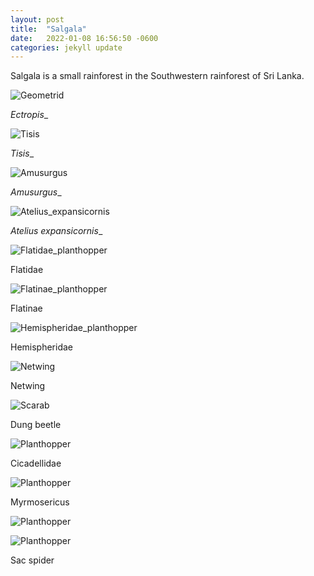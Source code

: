 ```yaml
---
layout: post
title:  "Salgala"
date:   2022-01-08 16:56:50 -0600
categories: jekyll update
---
```


Salgala is a small rainforest in the Southwestern rainforest of Sri Lanka.


![Geometrid](/assets/Salgala/Geometrid.jpg)

_Ectropis__

![Tisis](/assets/Salgala/Tisis.jpg)

_Tisis__

![Amusurgus](/assets/Salgala/Amusurgus.jpg)

_Amusurgus__

![Atelius_expansicornis](/assets/Salgala/Atelius_expansicornis.jpg)

_Atelius expansicornis__

![Flatidae_planthopper](/assets/Salgala/Flatidae_planthopper.jpg)

Flatidae

![Flatinae_planthopper](/assets/Salgala/Flatinae_planthopper.jpg)

Flatinae

![Hemispheridae_planthopper](/assets/Salgala/Hemispheridae_planthopper.jpg)

Hemispheridae

![Netwing](/assets/Salgala/Netwing.jpg)

Netwing

![Scarab](/assets/Salgala/Scarab.jpg)

Dung beetle

![Planthopper](/assets/Salgala/Planthopper.jpg)

Cicadellidae

![Planthopper](/assets/Salgala/Myrmosericus.jpg)

Myrmosericus


![Planthopper](/assets/Salgala/Clubionidae.jpg)

![Planthopper](/assets/Salgala/Clubionidae1.jpg)

Sac spider